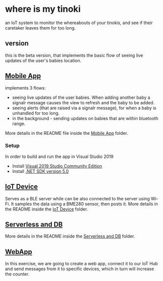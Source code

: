 # where is my tinoki 
an IoT system to monitor the whereabouts of your tinokis, and see if their caretaker leaves them for too long.

## version
this is the beta version, that implements the basic flow of seeing live updates of the user's babies location.

## [Mobile App](https://github.com/OFTK/Skeleton-Project_2023/tree/master/01%20Mobile%20App)
implements 3 flows:
- seeing live updates of the user babies. When adding another baby a signalr message causes the view to refresh and the baby to be added.
- seeing alerts (that are raised via a signalr message), for when a baby is unhandled for too long.
- in the background - sending updates on babies that are within bluetooth range.

More details in the README file inside the [Mobile App](https://github.com/OFTK/Skeleton-Project_2023/tree/master/01%20Mobile%20App) folder.

### Setup
In order to build and run the app in Visual Studio 2019
* Install [Visual 2019 Studio Community Edition](https://visualstudio.microsoft.com/thank-you-downloading-visual-studio/?sku=Community&rel=16&src=myvs&utm_medium=microsoft&utm_source=my.visualstudio.com&utm_campaign=download&utm_content=vs+community+2019)
* Install [.NET SDK version 5.0](https://download.visualstudio.microsoft.com/download/pr/14ccbee3-e812-4068-af47-1631444310d1/3b8da657b99d28f1ae754294c9a8f426/dotnet-sdk-5.0.408-win-x64.exe
)

## [IoT Device](https://github.com/OFTK/Skeleton-Project_2023/tree/master/02%20IoT%20Device)
Serves as a BLE server while can be also connected to the server using Wi-Fi. It samples the data using a BME280 sensor, then posts it. More details in the README inside the [IoT Device]([https://github.com/OFTK/Skeleton-Project_2023/tree/master/03%20Serverless%20and%20DB](https://github.com/OFTK/Skeleton-Project_2023/tree/master/02%20IoT%20Device)) folder.

## [Serverless and DB](https://github.com/OFTK/Skeleton-Project_2023/tree/master/03%20Serverless%20and%20DB)
More details in the README inside the [Serverless and DB](https://github.com/OFTK/Skeleton-Project_2023/tree/master/03%20Serverless%20and%20DB) folder.

## [WebApp](https://github.com/OFTK/Skeleton-Project_2023/tree/master/04%20Web%20App)
In this exercise, we are going to create a web app, connect it to our IoT Hub and send messages from it to specific devices, which in turn will increase the counter.
